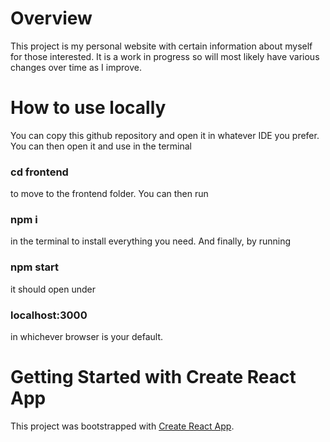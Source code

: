 # Overview

This project is my personal website with certain information about myself for those interested. 
It is a work in progress so will most likely have various changes over time as I improve. 

# How to use locally

You can copy this github repository and open it in whatever IDE you prefer. 
You can then open it and use in the terminal

### cd frontend

to move to the frontend folder. You can then run 

### npm i 

in the terminal to install everything you need. And finally, by running

### npm start

it should open under 

### localhost:3000

in whichever browser is your default. 

# Getting Started with Create React App

This project was bootstrapped with [Create React App](https://github.com/facebook/create-react-app).


